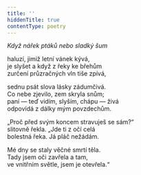 ```yaml
---
title: ''
hiddenTitle: true
contentType: poetry
---
```


<section>

_Když nářek ptáků nebo sladký šum_

haluzí, jimiž letní vánek kývá,  
je slyšet a když z řeky ke břehům  
zurčení průzračných vln tiše zpívá,

</section>

<section>

sednu psát slova lásky zádumčivá.  
Co nebe zjevilo, zem skryla snům;  
paní — teď vidím, slyším, chápu — živá  
odpovídá z dálky mým povzdechům.

</section>

<section>

„Proč před svým koncem stravuješ se sám?“  
slitovně řekla. „Jde ti z očí celá  
bolestná řeka. Já pláč nežádám.

</section>

<section>

Mé dny se staly věčné smrtí těla.  
Tady jsem oči zavřela a tam,  
ve vnitřním světle, jsem je otevřela.“

</section>
